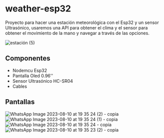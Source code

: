 # weather-esp32

Proyecto para hacer una estación meteorológica con el Esp32 y un sensor Ultrasónico, usaremos una API para obtener el clima y el sensor para obtener el movimiento de la mano y navegar a través de las opciones.


![estación (5)](https://github.com/electrodeuna/weather-esp32/assets/85527788/30c0c1f2-7f1b-45bd-9cf4-46b2d6c357f1)

## Componentes

- Nodemcu Esp32
- Pantalla Oled 0.96''
- Sensor Ultrasónico HC-SR04
- Cables

## Pantallas

![WhatsApp Image 2023-08-10 at 19 35 24 (2) - copia](https://github.com/electrodeuna/weather-esp32/assets/85527788/2e123e43-1fd9-4b90-ba07-42950dc39630)   ![WhatsApp Image 2023-08-10 at 19 35 24 (1) - copia](https://github.com/electrodeuna/weather-esp32/assets/85527788/8c2ad1b6-1902-4a2a-8e49-abd51c405967)  ![WhatsApp Image 2023-08-10 at 19 35 24 - copia](https://github.com/electrodeuna/weather-esp32/assets/85527788/cc432b0b-ac59-49af-b629-7d986ceb4eb5)  ![WhatsApp Image 2023-08-10 at 19 35 23 (2) - copia](https://github.com/electrodeuna/weather-esp32/assets/85527788/17d947fd-2af0-4d46-8bee-dfe4eaded54c)



